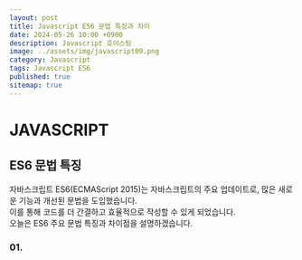 ```yaml
---
layout: post
title: Javascript ES6 문법 특징과 차이
date: 2024-05-26 10:00 +0900
description: Javascript 호이스팅
image: ../assets/img/javascript09.png
category: Javascript
tags: Javascript ES6
published: true
sitemap: true
---
```


# JAVASCRIPT

## ES6 문법 특징
자바스크립트 ES6(ECMAScript 2015)는 자바스크립트의 주요 업데이트로, 많은 새로운 기능과 개선된 문법을 도입했습니다.<br>
이를 통해 코드를 더 간결하고 효율적으로 작성할 수 있게 되었습니다.<br>
오늘은 ES6 주요 문법 특징과 차이점을 설명하겠습니다.

### 01. 